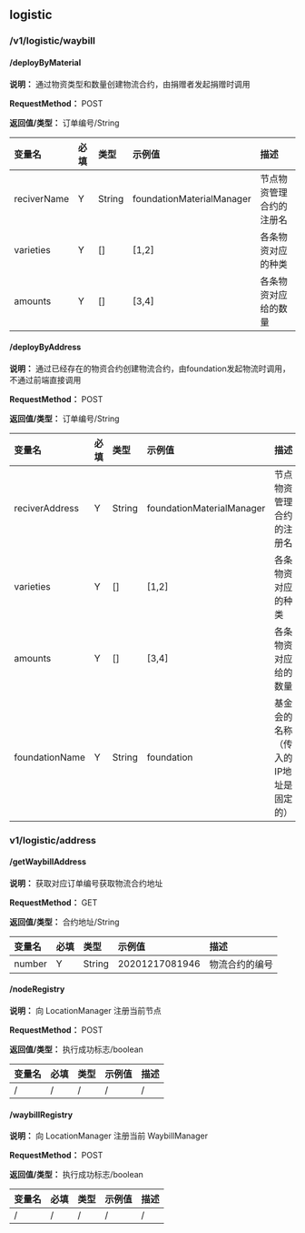 ## logistic

### /v1/logistic/waybill

#### /deployByMaterial

**说明：** 通过物资类型和数量创建物流合约，由捐赠者发起捐赠时调用

**RequestMethod：** POST

**返回值/类型：** 订单编号/String

变量名|必填|类型|示例值|描述
:--|:--|:--|:--|:--
reciverName|Y|String|foundationMaterialManager|节点物资管理合约的注册名
varieties|Y|[]|[1,2]|各条物资对应的种类
amounts|Y|[]|[3,4]|各条物资对应给的数量

#### /deployByAddress

**说明：** 通过已经存在的物资合约创建物流合约，由foundation发起物流时调用，不通过前端直接调用

**RequestMethod：** POST

**返回值/类型：** 订单编号/String

变量名|必填|类型|示例值|描述
:--|:--|:--|:--|:--
reciverAddress|Y|String|foundationMaterialManager|节点物资管理合约的注册名
varieties|Y|[]|[1,2]|各条物资对应的种类
amounts|Y|[]|[3,4]|各条物资对应给的数量
foundationName|Y|String|foundation|基金会的名称（传入的IP地址是固定的）

### v1/logistic/address

#### /getWaybillAddress

**说明：** 获取对应订单编号获取物流合约地址

**RequestMethod：** GET

**返回值/类型：** 合约地址/String

变量名|必填|类型|示例值|描述
:--|:--|:--|:--|:--
number|Y|String|20201217081946|物流合约的编号

#### /nodeRegistry 

**说明：** 向 LocationManager 注册当前节点

**RequestMethod：** POST

**返回值/类型：** 执行成功标志/boolean

变量名|必填|类型|示例值|描述
:--|:--|:--|:--|:--
/|/|/|/|/

#### /waybillRegistry

**说明：** 向 LocationManager 注册当前 WaybillManager

**RequestMethod：** POST

**返回值/类型：** 执行成功标志/boolean

变量名|必填|类型|示例值|描述
:--|:--|:--|:--|:--
/|/|/|/|/